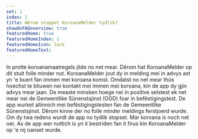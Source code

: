 ```yaml
---
set: 1
index: 1
title: Wêrom stoppet KoroanaMelder tydlik? 
showOnFAQoverview: true
featuredHome: true
featuredHomeIndex: 1
featuredHomeIcon: lock
featuredHomeText: 
---
```

In protte koroanamaatregels jilde no net mear. Dêrom hat KoroanaMelder op dit stuit folle minder nut. KoroanaMelder jout dy in melding mei in advys ast yn 'e buert fan immen mei koroana komst. Omdatst no net mear thús hoechst te bliuwen nei kontakt mei immen mei koroana, kin de app dy gjin advys mear jaan. De measte minsken hoege nei in positive selstest ek net mear nei de Gemeentlike Sûnenstsjinst (GGD) foar in befêstigingstest. De app wurket allinnich mei befêstigingstesten fan de Gemeentlike Sûnenstsjinst. Dêrom kinne der no folle minder meldings ferstjoerd wurde. Om dy twa redens wurdt de app no tydlik stopset. Mar koroana is noch net oer. As de app wer nuttich is yn it bestriden fan it firus kin KoroanaMelder op 'e nij oanset wurde. 
